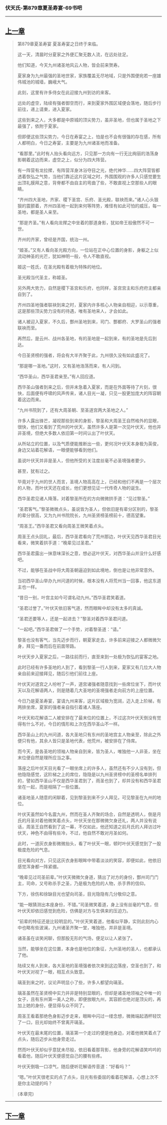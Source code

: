 ### 伏天氏-第879章夏圣寿宴-69书吧

--------
[上一章](./fe5444000742786bb4b946adcc34e720.md)
--------


>
>
>
>第879章夏圣寿宴
>夏圣寿宴之日终于来临。
>
>这一天，清晨时分夏家之外便汇聚无数人流，在远处驻足。
>
>他们知道，今天九州诸圣地风云人物，皆会前来贺寿。
>
>夏家身为九州最强的圣地世家，家族覆盖无尽地域，只是外围便宛若一座雄伟城池的城墙，巍峨大气。
>
>此刻，这里有许多侍女在此迎接九州到访的来客。
>
>远处的虚空，陆续有强者御空而行，来到夏家外围区域便会落地，随后步行前往，递上请柬，进入夏家。
>
>这些到来之人，大多都是中原城的顶尖势力，虽非圣地，但也属于圣地之下最强了，依附于夏家。
>
>但即便这些顶尖势力，今日在寿宴之上，怕是也不会有很强的存在感，所有人都明白，今日之寿宴，主要是为九州诸圣地而准备。
>
>“看那里。”此时有人抬头看向远方，只见那一方向有一行无比绚丽的浩荡身影朝着这边而来，虚空之上，似分为四大阵营。
>
>有一阵营有龙拉撵，有阵营浑身沐浴夺目之光，绝代神华……四大阵营皆都透着恢弘之气势，当他们靠近这片区域之时，外围围观的许多人只感觉要生出顶礼膜拜之意，背脊都不由自主的弯曲了些，不敢直视上空那些人的眼睛。
>
>“齐州四大圣地，齐家、稷下圣宫、乐府、圣光殿，联袂而来。”诸人心头狠狠的震颤着，齐州四圣地一起到来何等阵势，难怪有如此可怕的威压，每一圣地，都是圣人亲至。
>
>“那是齐圣。”有人看向龙撵之中坐着的那道身影，犹如帝王般傲然不可一世。
>
>齐州的齐家，曾经是齐国，统治一州。
>
>“姬圣。”又有人看向圣光殿方向，一位站在正中心位置的身影，身躯之上似流动神圣的光芒，犹如神明一般，令人不敢直视。
>
>姬这一姓氏，在圣光殿有着极为特殊的地位。
>
>圣光殿当代圣主，称姬圣。
>
>另外两大势力，自然是稷下圣宫和乐府，也同样，圣宫宫主和乐府府主都亲自到了。
>
>齐州四圣地强者联袂到来之时，夏家内许多核心人物亲自相迎，以示尊重，这是那些顶尖势力没有的待遇，唯有圣地来人，才会如此。
>
>诸人被迎入夏家，不久后，酆州圣地到来，司门、酆都府、大罗圣山的强者联袂而至。
>
>再然后，是云州、战州各圣地，有的圣地是一起到来，有的圣地是先后到达。
>
>今日圣贤榜的强者，将会有大半齐聚于此，九州很久没有如此盛况了。
>
>“那是哪一圣地。”这时，又有圣地浩荡而来，有人问到。
>
>“西华圣山，西华圣君亲至。”有人回应道。
>
>西华圣山强者到来之后，但并未急着入夏家，而是在外面等待了片刻，很快，后面便有呼啸的风声传来，诸人目光一凝，只见一股更加庞大的阵容朝着这边而来。
>
>“九州书院到了，还有大周圣朝、至圣道宫两大圣地之人。”
>
>许多人露出锋芒，凝视那些到来的身影，黎圣和大周圣王自然格外的显眼，很快，他们又看到了荒州的叶伏天，虽然许多人是第一次见叶伏天，他也并非圣境，但绝大多数人依旧第一时间认出了叶伏天。
>
>从所站立的位置，以及气质便能推断出一些，更何况叶伏天本身极为英俊，身边又站着花解语，一眼便能够看到他们。
>
>虽说叶伏天并非是圣人，但他所受的关注度丝毫不必圣境强者要少。
>
>甚至，犹有过之。
>
>毕竟对于九州的世人而言，圣境人物高高在上，已经和他们不再是一个层次的人物，而叶伏天还在成长，他们更想见证一代传奇人物的诞生。
>
>西华圣君见诸人降落，对着黎圣所在的方向微微拱手道：“见过黎圣。”
>
>“圣君客气。”黎圣微微点头，虽说皆为圣人，但依旧是有辈分区别的，黎圣的辈分很高，又为九州书院院长，九州圣贤榜圣榜前十，德高望重。
>
>“周圣王。”西华圣君又看向周圣王微笑着点头。
>
>周圣王点头回礼，最后，西华圣君看向了荒州那边，叶伏天见西华圣君目光看来，微笑着拱手道：“晚辈见过圣君。”
>
>西华圣君露出一抹意味深长之意，想必这叶伏天，对西华圣山并没什么好感吧。
>
>不过，能够在圣战中将大周圣朝逼迫到如此境地，倒也是让他非常意外。
>
>当初西华圣山举办九州问道的时候，根本没有人将荒州当一回事，他这东道主也一样。
>
>“昔日一别，叶宫主如今可谓名动九州。”西华圣君笑着道。
>
>“圣君过誉了。”叶伏天依旧客气道，然而眼眸中却没有太多的真诚。
>
>“圣君还要等人，还是一起进去？”黎圣对着西华圣君问道。
>
>“一起吧。”西华圣君做了一个手势，对着黎圣道：“请。”
>
>黎圣也没有客气，当先迈步而行，朝夏家走去，许多前来迎接之人都微微欠身，拜见一番而后在前面带路。
>
>叶伏天步入夏家之后，一路往前而行，直至来到一处极为恢弘的宴客之地。
>
>此时已经有许多圣地的人到了，看到黎圣一行人到来，夏家又有几位大人物亲自前来迎接拜见，随后引他们前往上座。
>
>叶伏天对道宫之人吩咐了一声，道宫诸强者随意找到一些席位坐下，而叶伏天以及花解语两人，则是随着几大圣地的圣境强者走向前方的上座位置。
>
>今日乃是夏圣寿宴，宴请九州来客，这片区域极为宽阔，迈入走上阶梯，有两排坐席，夏家的强者亲自指引着诸人落座。
>
>叶伏天和花解语二人被安排在了最末位的位置上，不过这次叶伏天倒没有觉得有什么不对，今日的情形和上次在西华圣山不一样。
>
>西华圣山上的九州问道，各大圣地只有东州的圣地宫主人物亲至，除此之外便只有他，其余人皆只是圣地代表，他荒州，被安排在了侍席。
>
>而今天，是各圣地的领袖人物亲自到来，皆为圣人，唯独他一人非圣，坐在末位便自然是理所应当之事。
>
>落座之后叶伏天目光看了一眼坐席上的许多人，虽然还有不少人没有到，但他隐隐感觉，这阶梯之上的席位，隐隐是以九州圣贤榜中的圣榜名单排列的，譬如西华圣山不仅是西华圣君到了，雨圣也到了，却并没有和西华圣君坐在一起，而是相隔了一些位置。
>
>诸圣地圣人随意的闲聊着，见到黎圣到来不少人拜见，可见黎圣在九州的地位。
>
>叶伏天虽然如今名震九州，然而在圣人齐聚的场合，自然是透明人，倒是月氏的月圣对着他微笑着点头，叶伏天坐在那微微欠身还礼，两人并没有说话，周圣王自然看到了这一幕，不仅如此，他还知道之前月氏的人拜访过叶伏天，神色不由得有些冷，不过，他自然不敢对月圣如何。
>
>此时，一道灰衣身影微微抬头，看了叶伏天一眼，顿时叶伏天感觉到了一股极度危险的气息。
>
>目光看向对方，只见这灰衣身影眼眸中带着淡淡的笑容，即便如此，他依旧感觉浑身都一阵紧绷。
>
>“晚辈见过司圣前辈。”叶伏天微微欠身道，猜出了对方的身份，酆州司门门主，司命，又号称杀手之圣，乃是极为危险的人物，杀手界的信仰。
>
>下方，徐伤和徐缺目光也望向司圣，目光隐隐有几分敬仰之意。
>
>“能一眼猜测出本座身份，不错。”司圣微笑着道，身上没有丝毫的气息，但叶伏天却依旧感觉到危险，仿佛是对方与生俱来的压迫力。
>
>“前辈的特征还是比较明显的。”叶伏天笑着道，他看似平静，实则此刻内心中也略有些波澜，九州诸圣齐聚一堂，唯独他，并非是圣境。
>
>诸圣虽在谈笑闲聊，但那股无形的气场，便足以让人紧张了。
>
>当然，能够坐在这位置，本身也是地位的象征，九州圣地的圣人，也都承认了他。
>
>陆续又有人到来，各大圣地的圣境强者依次来到这边落座，空圣也到了，和叶伏天对视了一眼，相互点头致意。
>
>璃圣到来之时，议论声明显小了些，许多人都望向璃圣。
>
>璃圣虽然在圣贤榜中实力并非是特别显眼的，但却是诸圣地领袖之中唯一的女子，且有东州第一美人之称，即便放眼九州，其容颜也绝对是顶尖的，再加上她的身份，便显得与众不同了。
>
>周圣王看着那绝色身影迈步走来，眼眸中闪过一缕念想，微微端起酒杯轻饮了一口，目光却始终不曾离开璃圣。
>
>叶伏天在最末尾的位置，璃圣第一个走过的便是他身边，对着他微笑着点了点头，随后迈步从他身旁走过。
>
>然而叶伏天却似乎意犹未尽般，依旧看着那背影，他身旁的花解语笑吟吟的看着他，随后叶伏天便感觉自己的腰有些疼。
>
>叶伏天倒吸一口凉气，随后便听花解语传音道：“好看吗？”
>
>“嗯。”叶伏天很老实的点了点头，目光有些委屈的看着花解语，心想上次不是你主动提的吗？
>
>(本章完)
>
>

--------
[下一章](./bb2e40a94450828dc79c8905764958b6.md)
--------
